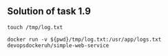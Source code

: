 ## Solution of task 1.9

```console
touch /tmp/log.txt
````

```console
docker run -v ${pwd}/tmp/log.txt:/usr/app/logs.txt devopsdockeruh/simple-web-service
```
